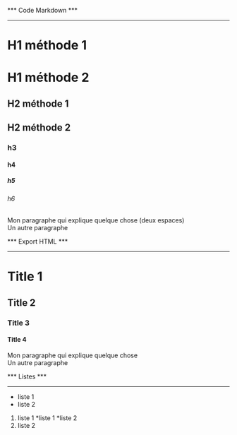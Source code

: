 *** Code Markdown ***
*********************

# H1 méthode 1

H1 méthode 2
=

## H2 méthode 1

H2 méthode 2
-

### h3 
#### h4
##### h5
###### h6

Mon paragraphe qui explique quelque chose (deux espaces)  
Un autre paragraphe

*** Export HTML ***
*******************

<h1>Title 1</h1>
<h2>Title 2</h2>
<h3>Title 3</h3>
<h4>Title 4</h4>
<p>Mon paragraphe qui explique quelque chose<br>Un autre paragraphe</p>

*** Listes ***
*******************
* liste 1
* liste 2
1. liste 1
 *liste 1
 *liste 2
2. liste 2
